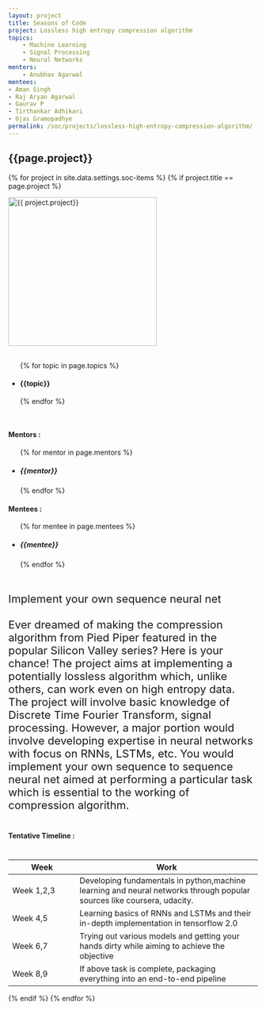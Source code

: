 ```yaml
---
layout: project
title: Seasons of Code
project: Lossless high entropy compression algorithm
topics:
    - Machine Learning
    - Signal Processing
    - Neural Networks
mentors:
    - Anubhav Agarwal  
mentees:
- Aman Singh 
- Raj Aryan Agarwal
- Gaurav P
- Tirthankar Adhikari
- Ojas Gramopadhye
permalink: /soc/projects/lossless-high-entropy-compression-algorithm/
---
```


<h2 class="display1 m-3 p-3 text-center">{{page.project}}</h2>

{% for project in site.data.settings.soc-items %}
{% if project.title == page.project %}
<div>
    <img src="{{ site.baseurl }}/{{ project.image }}"  width = "300" height="300" alt="{{ project.project}}" class="border rounded img-soc">
</div>
<div>
    <br>
    <ul>
        {% for topic in page.topics %}
        <li><h4 class="text-primary text-center">{{topic}}</h4></li>
        {% endfor %}
    </ul>
    <br>
    <h4 class="display3  ">Mentors :</h4> 
    <ul>
        {% for mentor in page.mentors %}
        <li><h5 class=" ">{{mentor}}</h5></li>
        {% endfor %}
    </ul>
    <h4 class="display3  ">Mentees :</h4> 
    <ul>
        {% for mentee in page.mentees %}
        <li><h5 class="">{{mentee}}</h5></li>
        {% endfor %}
    </ul>
</div>
<div>
    <p class="display3" style = "font-size:22px;" >
        <br>
        Implement your own sequence neural net
        <br><br>
        Ever dreamed of making the compression algorithm from Pied Piper featured in the popular Silicon Valley series? Here is your chance! The project aims at implementing a potentially lossless algorithm which, unlike others, can work even on high entropy data. The project will involve basic knowledge of Discrete Time Fourier Transform, signal processing. However, a major portion would involve developing expertise in neural networks with focus on RNNs, LSTMs, etc. You would implement your own sequence to sequence neural net aimed at performing a particular task which is essential to the working of compression algorithm.
    </p>
</div>
<div>
    <h4 class="display3" style="margin:40px 0px 40px 0px;">Tentative Timeline :</h4>
    <table class="table table-striped">
    <thead>
        <tr>
        <th>Week</th>
        <th>Work</th>
        </tr>
    </thead>
    <tbody>
        <tr>
        <td style='width: 120px'>Week 1,2,3</td>
        <td>Developing fundamentals in python,machine learning and neural networks through popular sources like coursera, udacity.</td>
    </tr>
    <tr>
      <td>Week 4,5</td>
      <td>Learning basics of RNNs and LSTMs and their in-depth implementation in tensorflow  2.0</td>
    </tr>
    <tr>
      <td>Week 6,7</td>
      <td>Trying out various models and getting your hands dirty while aiming to achieve the objective</td>
    </tr>
    <tr>
      <td>Week 8,9</td>
      <td>If above task is complete, packaging everything into an end-to-end pipeline</td>
    </tr>
    </tbody>
    </table>
</div>
{% endif %}
{% endfor %}